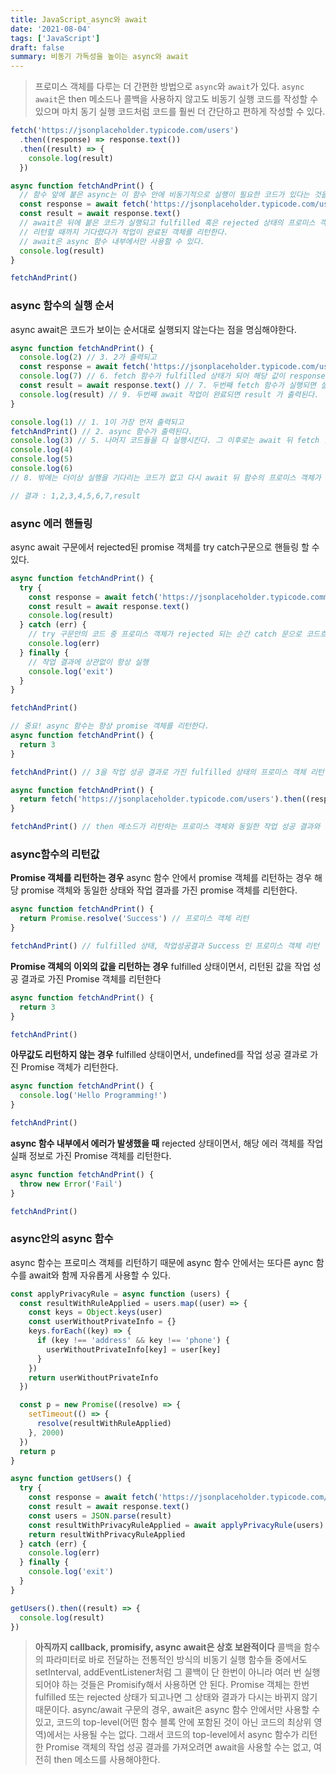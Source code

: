 ```yaml
---
title: JavaScript_async와 await
date: '2021-08-04'
tags: ['JavaScript']
draft: false
summary: 비동기 가독성을 높이는 async와 await
---
```


> 프로미스 객체를 다루는 더 간편한 방법으로 `async`와 `await`가 있다. `async` `await`은 then 메소드나 콜백을 사용하지 않고도 비동기 실행 코드를 작성할 수 있으며 마치 동기 실행 코드처럼 코드를 훨씬 더 간단하고 편하게 작성할 수 있다.

```js
fetch('https://jsonplaceholder.typicode.com/users')
  .then((response) => response.text())
  .then((result) => {
    console.log(result)
  })

async function fetchAndPrint() {
  // 함수 앞에 붙은 async는 이 함수 안에 비동기적으로 실행이 필요한 코드가 있다는 것을 암시
  const response = await fetch('https://jsonplaceholder.typicode.com/users')
  const result = await response.text()
  // await은 뒤에 붙은 코드가 실행되고 fulfilled 혹은 rejected 상태의 프로미스 객체를
  // 리턴할 때까지 기다렸다가 작업이 완료된 객체를 리턴한다.
  // await은 async 함수 내부에서만 사용할 수 있다.
  console.log(result)
}

fetchAndPrint()
```

### async 함수의 실행 순서

async await은 코드가 보이는 순서대로 실행되지 않는다는 점을 명심해야한다.

```js
async function fetchAndPrint() {
  console.log(2) // 3. 2가 출력되고
  const response = await fetch('https://jsonplaceholder.typicode.com/users') //4. fetch 함수가 실행되면 실행 순서는 함수 바깥으로 이동한다.
  console.log(7) // 6. fetch 함수가 fulfilled 상태가 되어 해당 값이 response에 할당되면 이후 7이 출력된다.
  const result = await response.text() // 7. 두번째 fetch 함수가 실행되면 실행 순서는 다시 바깥으로 나가서
  console.log(result) // 9. 두번째 await 작업이 완료되면 result 가 출력된다.
}

console.log(1) // 1. 1이 가장 먼저 출력되고
fetchAndPrint() // 2. async 함수가 출력된다.
console.log(3) // 5. 나머지 코드들을 다 실행시킨다. 그 이후로는 await 뒤 fetch 함수의 프로미스 객체가 fullfilled 상태가 되기를 기다렸다가
console.log(4)
console.log(5)
console.log(6)
// 8. 밖에는 더이상 실행을 기다리는 코드가 없고 다시 await 뒤 함수의 프로미스 객체가 fulfilled 상태가 되기를 기다렸다가

// 결과 : 1,2,3,4,5,6,7,result
```

### async 에러 핸들링

async await 구문에서 rejected된 promise 객체를 try catch구문으로 핸들링 할 수 있다.

```js
async function fetchAndPrint() {
  try {
    const response = await fetch('https://jsonplaceholder.typicode.commmm/users') // 존재하지 않는 url로 rejected상태의 프로미스 객체가 리턴
    const result = await response.text()
    console.log(result)
  } catch (err) {
    // try 구문안의 코드 중 프로미스 객체가 rejected 되는 순간 catch 문으로 코드흐름 이동하고 err 파라미터로 작업실패정보가 넘어온다
    console.log(err)
  } finally {
    // 작업 결과에 상관없이 항상 실행
    console.log('exit')
  }
}

fetchAndPrint()

// 중요! async 함수는 항상 promise 객체를 리턴한다.
async function fetchAndPrint() {
  return 3
}

fetchAndPrint() // 3을 작업 성공 결과로 가진 fulfilled 상태의 프로미스 객체 리턴

async function fetchAndPrint() {
  return fetch('https://jsonplaceholder.typicode.com/users').then((response) => response.text())
}

fetchAndPrint() // then 메소드가 리턴하는 프로미스 객체와 동일한 작업 성공 결과와 상태를 가진 프로미스 객체 리턴
```

### async함수의 리턴값

**Promise 객체를 리턴하는 경우**
async 함수 안에서 promise 객체를 리턴하는 경우 해당 promise 객체와 동일한 상태와 작업 결과를 가진 promise 객체를 리턴한다.

```js
async function fetchAndPrint() {
  return Promise.resolve('Success') // 프로미스 객체 리턴
}

fetchAndPrint() // fulfilled 상태, 작업성공결과 Success 인 프로미스 객체 리턴
```

**Promise 객체의 이외의 값을 리턴하는 경우**
fulfilled 상태이면서, 리턴된 값을 작업 성공 결과로 가진 Promise 객체를 리턴한다

```js
async function fetchAndPrint() {
  return 3
}

fetchAndPrint()
```

**아무값도 리턴하지 않는 경우**
fulfilled 상태이면서, undefined를 작업 성공 결과로 가진 Promise 객체가 리턴한다.

```js
async function fetchAndPrint() {
  console.log('Hello Programming!')
}

fetchAndPrint()
```

**async 함수 내부에서 에러가 발생했을 때**
rejected 상태이면서, 해당 에러 객체를 작업 실패 정보로 가진 Promise 객체를 리턴한다.

```js
async function fetchAndPrint() {
  throw new Error('Fail')
}

fetchAndPrint()
```

### async안의 async 함수

async 함수는 프로미스 객체를 리턴하기 때문에 async 함수 안에서는 또다른 aync 함수를 await와 함께 자유롭게 사용할 수 있다.

```js
const applyPrivacyRule = async function (users) {
  const resultWithRuleApplied = users.map((user) => {
    const keys = Object.keys(user)
    const userWithoutPrivateInfo = {}
    keys.forEach((key) => {
      if (key !== 'address' && key !== 'phone') {
        userWithoutPrivateInfo[key] = user[key]
      }
    })
    return userWithoutPrivateInfo
  })

  const p = new Promise((resolve) => {
    setTimeout(() => {
      resolve(resultWithRuleApplied)
    }, 2000)
  })
  return p
}

async function getUsers() {
  try {
    const response = await fetch('https://jsonplaceholder.typicode.com/users')
    const result = await response.text()
    const users = JSON.parse(result)
    const resultWithPrivacyRuleApplied = await applyPrivacyRule(users)
    return resultWithPrivacyRuleApplied
  } catch (err) {
    console.log(err)
  } finally {
    console.log('exit')
  }
}

getUsers().then((result) => {
  console.log(result)
})
```

> **아직까지 callback, promisify, async await은 상호 보완적이다**
> 콜백을 함수의 파라미터로 바로 전달하는 전통적인 방식의 비동기 실행 함수들 중에서도 setInterval, addEventListener처럼 그 콜백이 단 한번이 아니라 여러 번 실행되어야 하는 것들은 Promisify해서 사용하면 안 된다. Promise 객체는 한번 fulfilled 또는 rejected 상태가 되고나면 그 상태와 결과가 다시는 바뀌지 않기 때문이다.
> async/await 구문의 경우, await은 async 함수 안에서만 사용할 수 있고, 코드의 top-level(어떤 함수 블록 안에 포함된 것이 아닌 코드의 최상위 영역)에서는 사용될 수는 없다. 그래서 코드의 top-level에서 async 함수가 리턴한 Promise 객체의 작업 성공 결과를 가져오려면 await을 사용할 수는 없고, 여전히 then 메소드를 사용해야한다.

